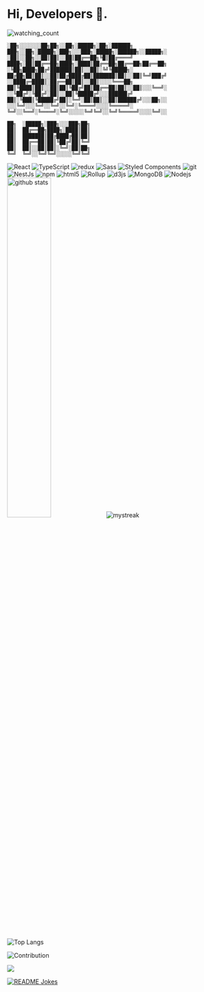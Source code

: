 # Hi, Developers 👋.
<img src="https://komarev.com/ghpvc/?username=Nomad-Free-Talent&color=brightgreen" alt="watching_count" />

```
░██╗░░░░░░░██╗██╗░░██╗░█████╗░██╗░██████╗  ███╗░░██╗░█████╗░███╗░░░███╗░█████╗░██████╗░░█████╗░
░██║░░██╗░░██║██║░░██║██╔══██╗╚█║██╔════╝  ████╗░██║██╔══██╗████╗░████║██╔══██╗██╔══██╗██╔══██╗
░╚██╗████╗██╔╝███████║██║░░██║░╚╝╚█████╗░  ██╔██╗██║██║░░██║██╔████╔██║███████║██║░░██║╚═╝███╔╝
░░████╔═████║░██╔══██║██║░░██║░░░░╚═══██╗  ██║╚████║██║░░██║██║╚██╔╝██║██╔══██║██║░░██║░░░╚══╝░
░░╚██╔╝░╚██╔╝░██║░░██║╚█████╔╝░░░██████╔╝  ██║░╚███║╚█████╔╝██║░╚═╝░██║██║░░██║██████╔╝░░░██╗░░
░░░╚═╝░░░╚═╝░░╚═╝░░╚═╝░╚════╝░░░░╚═════╝░  ╚═╝░░╚══╝░╚════╝░╚═╝░░░░░╚═╝╚═╝░░╚═╝╚═════╝░░░░╚═╝░░

██╗  ░█████╗░███╗░░░███╗██╗
██║  ██╔══██╗████╗░████║██║
██║  ███████║██╔████╔██║██║
██║  ██╔══██║██║╚██╔╝██║╚═╝
██║  ██║░░██║██║░╚═╝░██║██╗
╚═╝  ╚═╝░░╚═╝╚═╝░░░░░╚═╝╚═╝
```


<img alt="React" src="https://img.shields.io/badge/-React-45b8d8?style=flat-square&logo=react&logoColor=white" />
<img alt="TypeScript" src="https://img.shields.io/badge/-TypeScript-007ACC?style=flat-square&logo=typescript&logoColor=white" />
<img alt="redux" src="https://img.shields.io/badge/-Redux-764ABC?style=flat-square&logo=redux&logoColor=white" />
<img alt="Sass" src="https://img.shields.io/badge/-Sass-CC6699?style=flat-square&logo=sass&logoColor=white" />
<img alt="Styled Components" src="https://img.shields.io/badge/-Styled_Components-db7092?style=flat-square&logo=styled-components&logoColor=white" />
<img alt="git" src="https://img.shields.io/badge/-Git-F05032?style=flat-square&logo=git&logoColor=white" />
<img alt="NestJs" src="https://img.shields.io/badge/-NestJs-ea2845?style=flat-square&logo=nestjs&logoColor=white" />
<img alt="npm" src="https://img.shields.io/badge/-NPM-CB3837?style=flat-square&logo=npm&logoColor=white" />
<img alt="html5" src="https://img.shields.io/badge/-HTML5-E34F26?style=flat-square&logo=html5&logoColor=white" />
<img alt="Rollup" src="https://img.shields.io/badge/-Rollup-EC4A3F?style=flat-square&logo=rollup.js&logoColor=white" />
<img alt="d3js" src="https://img.shields.io/badge/-D3.js-F9A03C?style=flat-square&logo=d3.js&logoColor=white" />
<img alt="MongoDB" src="https://img.shields.io/badge/-MongoDB-13aa52?style=flat-square&logo=mongodb&logoColor=white" />
<img alt="Nodejs" src="https://img.shields.io/badge/-Nodejs-43853d?style=flat-square&logo=Node.js&logoColor=white" />

<img src="https://github-readme-stats.vercel.app/api?username=Nomad-Free-Talent&show_icons=true&theme=gotham" alt="github stats" width="45%"/>

<img src="https://github-readme-streak-stats.herokuapp.com/?user=Nomad-Free-Talent&theme=tokyonight" alt="mystreak"/>

![Top Langs](https://github-readme-stats.vercel.app/api/top-langs/?username=Nomad-Free-Talent&layout=compact)

![Contribution](https://activity-graph.herokuapp.com/graph?username=Nomad-Free-Talent&theme=react-dark&hide_border=true&area=true)

<img src="https://github-profile-trophy.vercel.app/?username=Nomad-Free-Talent&theme=juicyfresh&no-bg=true" />

<a href="https://readme-jokes.vercel.app"><img align="center" src="https://readme-jokes.vercel.app/api" alt="README Jokes"></a>


